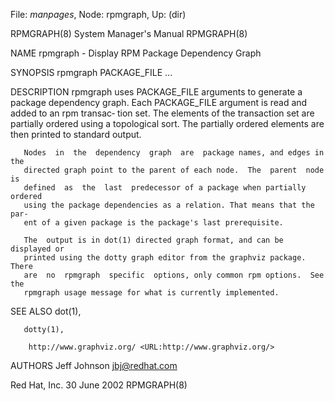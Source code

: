 File: *manpages*,  Node: rpmgraph,  Up: (dir)

RPMGRAPH(8)                 System Manager's Manual                RPMGRAPH(8)



NAME
       rpmgraph - Display RPM Package Dependency Graph

SYNOPSIS
       rpmgraph PACKAGE_FILE ...


DESCRIPTION
       rpmgraph  uses  PACKAGE_FILE arguments to generate a package dependency
       graph. Each PACKAGE_FILE argument is read and added to an rpm  transac‐
       tion  set.  The  elements  of the transaction set are partially ordered
       using a topological sort.  The  partially  ordered  elements  are  then
       printed to standard output.

       Nodes  in  the  dependency  graph  are  package names, and edges in the
       directed graph point to the parent of each node.  The  parent  node  is
       defined  as  the  last  predecessor of a package when partially ordered
       using the package dependencies as a relation. That means that the  par‐
       ent of a given package is the package's last prerequisite.

       The  output is in dot(1) directed graph format, and can be displayed or
       printed using the dotty graph editor from the graphviz package.   There
       are  no  rpmgraph  specific  options, only common rpm options.  See the
       rpmgraph usage message for what is currently implemented.

SEE ALSO
       dot(1),

       dotty(1),

        http://www.graphviz.org/ <URL:http://www.graphviz.org/>

AUTHORS
       Jeff Johnson <jbj@redhat.com>



Red Hat, Inc.                    30 June 2002                      RPMGRAPH(8)
